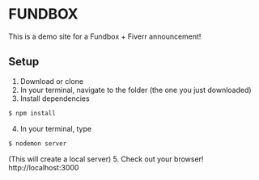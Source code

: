 # FUNDBOX

This is a demo site for a Fundbox + Fiverr announcement!

## Setup
1. Download or clone
2. In your terminal, navigate to the folder (the one you just downloaded)
3. Install dependencies 
```sh
$ npm install
```
4. In your terminal, type 
```sh
$ nodemon server
```
(This will create a local server)
5. Check out your browser! http://localhost:3000
